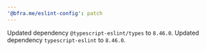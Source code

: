 ```yaml
---
'@bfra.me/eslint-config': patch
---
```


Updated dependency `@typescript-eslint/types` to `8.46.0`.
Updated dependency `typescript-eslint` to `8.46.0`.
